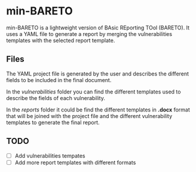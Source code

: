 # min-BARETO
min-BARETO is a lightweight version of BAsic REporting TOol (BARETO). It uses a YAML file to generate a report by merging the vulnerabilities templates with the selected report template.

## Files

The YAML project file is generated by the user and describes the different fields to be included in the final document.

In the _vulnerabilities_ folder you can find the different templates used to describe the fields of each vulnerability.

In the _reports_ folder it could be find the different templates in __.docx__ format that will be joined with the project file and the different vulnerability templates to generate the final report.

## TODO
 
- [ ] Add vulnerabilities tempates
- [ ] Add more report templates with different formats 